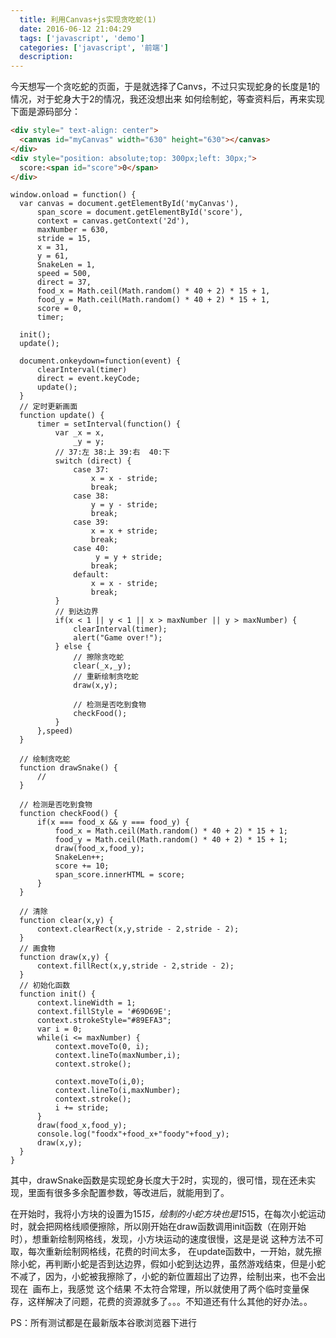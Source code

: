 ```yaml
---
  title: 利用Canvas+js实现贪吃蛇(1)
  date: 2016-06-12 21:04:29
  tags: ['javascript', 'demo']
  categories: ['javascript', '前端']
  description:
---
```


今天想写一个贪吃蛇的页面，于是就选择了Canvs，不过只实现蛇身的长度是1的情况，对于蛇身大于2的情况，我还没想出来 如何绘制蛇，等查资料后，再来实现
下面是源码部分：

```html
<div style=" text-align: center">
  <canvas id="myCanvas" width="630" height="630"></canvas>
</div>
<div style="position: absolute;top: 300px;left: 30px;">
  score:<span id="score">0</span>
</div>
```

```ks
window.onload = function() {
  var canvas = document.getElementById('myCanvas'),
      span_score = document.getElementById('score'),
      context = canvas.getContext('2d'),
      maxNumber = 630,
      stride = 15,
      x = 31,
      y = 61,
      SnakeLen = 1,
      speed = 500,
      direct = 37,
      food_x = Math.ceil(Math.random() * 40 + 2) * 15 + 1,
      food_y = Math.ceil(Math.random() * 40 + 2) * 15 + 1,
      score = 0,
      timer;

  init();
  update();

  document.onkeydown=function(event) {
      clearInterval(timer)
      direct = event.keyCode;
      update();
  }
  // 定时更新画面
  function update() {
      timer = setInterval(function() {
          var _x = x,
              _y = y;
          // 37:左 38:上 39:右  40:下
          switch (direct) {
              case 37:
                  x = x - stride;
                  break;
              case 38:
                  y = y - stride;
                  break;
              case 39:
                  x = x + stride;
                  break;
              case 40:
                   y = y + stride;
                  break;
              default:
                  x = x - stride;
                  break;
          }
          // 到达边界
          if(x < 1 || y < 1 || x > maxNumber || y > maxNumber) {
              clearInterval(timer);
              alert("Game over!");
          } else {
              // 擦除贪吃蛇
              clear(_x,_y);
              // 重新绘制贪吃蛇
              draw(x,y);

              // 检测是否吃到食物
              checkFood();
          }
      },speed)
  }

  // 绘制贪吃蛇
  function drawSnake() {
      //
  }

  // 检测是否吃到食物
  function checkFood() {
      if(x === food_x && y === food_y) {
          food_x = Math.ceil(Math.random() * 40 + 2) * 15 + 1;
          food_y = Math.ceil(Math.random() * 40 + 2) * 15 + 1;
          draw(food_x,food_y);
          SnakeLen++;
          score += 10;
          span_score.innerHTML = score;
      }
  }

  // 清除
  function clear(x,y) {
      context.clearRect(x,y,stride - 2,stride - 2);
  }
  // 画食物
  function draw(x,y) {
      context.fillRect(x,y,stride - 2,stride - 2);
  }
  // 初始化函数
  function init() {
      context.lineWidth = 1;
      context.fillStyle = '#69D69E';
      context.strokeStyle="#89EFA3";
      var i = 0;
      while(i <= maxNumber) {
          context.moveTo(0, i);
          context.lineTo(maxNumber,i);
          context.stroke();

          context.moveTo(i,0);
          context.lineTo(i,maxNumber);
          context.stroke();
          i += stride;
      }
      draw(food_x,food_y);
      console.log("foodx"+food_x+"foody"+food_y);
      draw(x,y);
  }
}
```
其中，drawSnake函数是实现蛇身长度大于2时，实现的，很可惜，现在还未实现，里面有很多多余配置参数，等改进后，就能用到了。


在开始时，我将小方块的设置为15*15，绘制的小蛇方块也是15*15，在每次小蛇运动时，就会把网格线顺便擦除，所以刚开始在draw函数调用init函数（在刚开始时），想重新绘制网格线，发现，小方块运动的速度很慢，这是是说 这种方法不可取，每次重新绘制网格线，花费的时间太多，
在update函数中，一开始，就先擦除小蛇，再判断小蛇是否到达边界，假如小蛇到达边界，虽然游戏结束，但是小蛇不减了，因为，小蛇被我擦除了，小蛇的新位置超出了边界，绘制出来，也不会出现在  画布上，我感觉 这个结果 不太符合常理，所以就使用了两个临时变量保存，这样解决了问题，花费的资源就多了。。。不知道还有什么其他的好办法。。

PS：所有测试都是在最新版本谷歌浏览器下进行


